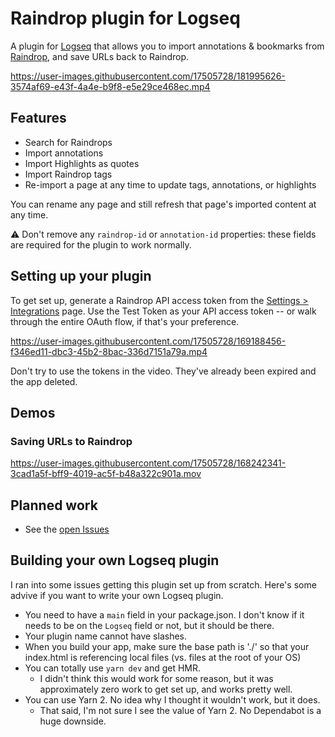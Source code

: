 # Raindrop plugin for Logseq

A plugin for [Logseq](https://github.com/logseq/logseq) that allows you to import annotations & bookmarks from [Raindrop](https://raindrop.io/), and save URLs back to Raindrop.

https://user-images.githubusercontent.com/17505728/181995626-3574af69-e43f-4a4e-b9f8-e5e29ce468ec.mp4

## Features

- Search for Raindrops
- Import annotations
- Import Highlights as quotes
- Import Raindrop tags
- Re-import a page at any time to update tags, annotations, or highlights

You can rename any page and still refresh that page's imported content at any time.

⚠️ Don't remove any `raindrop-id` or `annotation-id` properties: these fields are required for the plugin to work normally.

## Setting up your plugin

To get set up, generate a Raindrop API access token from the [Settings >
Integrations](https://app.raindrop.io/settings/integrations) page. Use the Test
Token as your API access token -- or walk through the entire OAuth flow, if
that's your preference.

https://user-images.githubusercontent.com/17505728/169188456-f346ed11-dbc3-45b2-8bac-336d7151a79a.mp4

Don't try to use the tokens in the video. They've already been expired and the app deleted.

## Demos

### Saving URLs to Raindrop

https://user-images.githubusercontent.com/17505728/168242341-3cad1a5f-bff9-4019-ac5f-b48a322c901a.mov

## Planned work

- See the [open Issues](https://github.com/phildenhoff/logseq-raindrop/issues)

## Building your own Logseq plugin

I ran into some issues getting this plugin set up from scratch. Here's some
advive if you want to write your own Logseq plugin.

- You need to have a `main` field in your package.json. I don't know if it
  needs to be on the `Logseq` field or not, but it should be there.
- Your plugin name cannot have slashes.
- When you build your app, make sure the base path is './' so that your
  index.html is referencing local files (vs. files at the root of your OS)
- You can totally use `yarn dev` and get HMR.
  - I didn't think this would work for some reason, but it was approximately
    zero work to get set up, and works pretty well.
- You can use Yarn 2. No idea why I thought it wouldn't work, but it does.
  - That said, I'm not sure I see the value of Yarn 2. No Dependabot is a huge
    downside.
